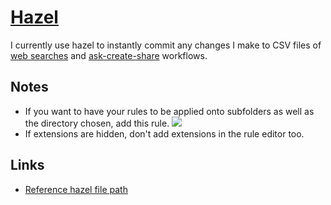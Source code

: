 # [Hazel](https://www.noodlesoft.com)
I currently use hazel to instantly commit any changes I make to CSV files of [web searches](https://github.com/nikitavoloboev/alfred-web-searches) and [ask-create-share](https://github.com/nikitavoloboev/alfred-ask-create-share) workflows.

## Notes
- If you want to have your rules to be applied onto subfolders as well as the directory chosen, add this rule.
![](https://i.imgur.com/yPfhkBo.png)
- If extensions are hidden, don't add extensions in the rule editor too.

## Links
- [Reference hazel file path](https://forum.keyboardmaestro.com/t/reference-hazels-file-path/9138)